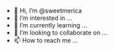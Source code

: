 - 👋 Hi, I’m @sweetmerica
- 👀 I’m interested in ...
- 🌱 I’m currently learning ...
- 💞️ I’m looking to collaborate on ...
- 📫 How to reach me ...

<!---
sweetmerica/sweetmerica is a ✨ special ✨ repository because its `README.md` (this file) appears on your GitHub profile.
You can click the Preview link to take a look at your changes.
--->
